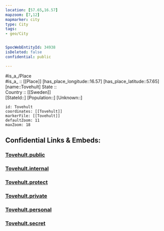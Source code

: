 ```yaml
---
location: [57.65,16.57] 
mapzoom: [7,12] 
mapmarker: city 
type: City
tags:
- geo/City


SpocWebEntityId: 34938
isDeleted: false
confidential: public

---
```

#is_a_/Place  
#is_a_ :: [[Place]] 
[has_place_longitude::16.57] 
[has_place_latitude::57.65] 
[name::Tovehult] 
State ::  
Country :: [[Sweden]]  
[StateId::] 
[Population::] 
[Unknown::] 


```leaflet
id: Tovehult
coordinates: [[Tovehult]] 
markerFile: [[Tovehult]] 
defaultZoom: 11 
maxZoom: 18
```


## Confidential Links & Embeds: 

### [Tovehult.public](/_public/\Earth\Continent\Europe\Europe~North\Sweden\Provinces~Sweden\Kalmar\CityTovehult.public.md) 

### [Tovehult.internal](/_internal/\Earth\Continent\Europe\Europe~North\Sweden\Provinces~Sweden\Kalmar\CityTovehult.internal.md) 

### [Tovehult.protect](/_protect/\Earth\Continent\Europe\Europe~North\Sweden\Provinces~Sweden\Kalmar\CityTovehult.protect.md) 

### [Tovehult.private](/_private/\Earth\Continent\Europe\Europe~North\Sweden\Provinces~Sweden\Kalmar\CityTovehult.private.md) 

### [Tovehult.personal](/_personal/\Earth\Continent\Europe\Europe~North\Sweden\Provinces~Sweden\Kalmar\CityTovehult.personal.md) 

### [Tovehult.secret](/_secret/\Earth\Continent\Europe\Europe~North\Sweden\Provinces~Sweden\Kalmar\CityTovehult.secret.md)

